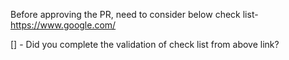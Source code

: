 Before approving the PR, need to consider below check list-
https://www.google.com/

[] - Did you complete the validation of check list from above link?